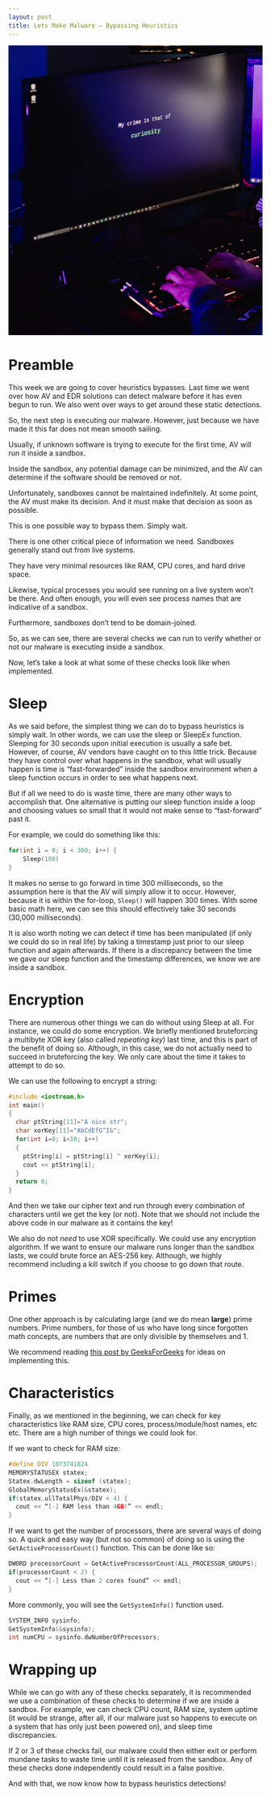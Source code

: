 ```yaml
---
layout: post
title: Lets Make Malware – Bypassing Heuristics
---
```


![Lets Make Malware](/assets/lets_make_malware_header.jpg)

# Preamble

This week we are going to cover heuristics bypasses. Last time we went over how AV and EDR solutions can detect malware before it has even begun to run. We also went over ways to get around these static detections.

So, the next step is executing our malware. However, just because we have made it this far does not mean smooth sailing.

Usually, if unknown software is trying to execute for the first time, AV will run it inside a sandbox.

Inside the sandbox, any potential damage can be minimized, and the AV can determine if the software should be removed or not.

Unfortunately, sandboxes cannot be maintained indefinitely. At some point, the AV must make its decision. And it must make that decision as soon as possible.

This is one possible way to bypass them. Simply wait.

There is one other critical piece of information we need. Sandboxes generally stand out from live systems.

They have very minimal resources like RAM, CPU cores, and hard drive space.

Likewise, typical processes you would see running on a live system won’t be there. And often enough, you will even see process names that are indicative of a sandbox.

Furthermore, sandboxes don’t tend to be domain-joined.

So, as we can see, there are several checks we can run to verify whether or not our malware is executing inside a sandbox. 

Now, let’s take a look at what some of these checks look like when implemented.

# Sleep

As we said before, the simplest thing we can do to bypass heuristics is simply wait. In other words, we can use the sleep or SleepEx function. Sleeping for 30 seconds upon initial execution is usually a safe bet. However, of course, AV vendors have caught on to this little trick. Because they have control over what happens in the sandbox, what will usually happen is time is “fast-forwarded” inside the sandbox environment when a sleep function occurs in order to see what happens next.

But if all we need to do is waste time, there are many other ways to accomplish that. One alternative is putting our sleep function inside a loop and choosing values so small that it would not make sense to “fast-forward” past it. 

For example, we could do something like this:
```cpp
for(int i = 0; i < 300; i++) {
    Sleep(100)
}
```

It makes no sense to go forward in time 300 milliseconds, so the assumption here is that the AV will simply allow it to occur. However, because it is within the for-loop, `Sleep()` will happen 300 times. With some basic math here, we can see this should effectively take 30 seconds (30,000 milliseconds). 

It is also worth noting we can detect if time has been manipulated (if only we could do so in real life) by taking a timestamp just prior to our sleep function and again afterwards. If there is a discrepancy between the time we gave our sleep function and the timestamp differences, we know we are inside a sandbox.

# Encryption

There are numerous other things we can do without using Sleep at all. For instance, we could do some encryption. We briefly mentioned bruteforcing a multibyte XOR key (also called _repeating key_) last time, and this is part of the benefit of doing so. Although, in this case, we do not actually need to succeed in bruteforcing the key. We only care about the time it takes to attempt to do so.

We can use the following to encrypt a string:

```cpp
#include <iostream.h>
int main()
{
  char ptString[11]="A nice str";
  char xorKey[11]="AbCdEfG^I&";
  for(int i=0; i<10; i++)
  {
    ptString[i] = ptString[i] ^ xorKey[i];
    cout << ptString[i];
  }
  return 0;
}
```

And then we take our cipher text and run through every combination of characters until we get the key (or not). Note that we should not include the above code in our malware as it contains the key! 

We also do not _need_ to use XOR specifically. We could use any encryption algorithm. If we want to ensure our malware runs longer than the sandbox lasts, we could brute force an AES-256 key. Although, we highly recommend including a kill switch if you choose to go down that route.

# Primes

One other approach is by calculating large (and we do mean __large__) prime numbers. Prime numbers, for those of us who have long since forgotten math concepts, are numbers that are only divisible by themselves and 1. 

We recommend reading [this post by GeeksForGeeks](https://www.geeksforgeeks.org/how-to-generate-large-prime-numbers-for-rsa-algorithm/) for ideas on implementing this.

# Characteristics

Finally, as we mentioned in the beginning, we can check for key characteristics like RAM size, CPU cores, process/module/host names, etc etc. There are a high number of things we could look for. 

If we want to check for RAM size:
```cpp
#define DIV 1073741824
MEMORYSTATUSEX statex;
Statex.dwLength = sizeof (statex);
GlobalMemoryStatusEx(&statex);
if(statex.ullTotalPhys/DIV < 4) {
  cout << “[-] RAM less than 4GB!” << endl;
}
```

If we want to get the number of processors, there are several ways of doing so. A quick and easy way (but not so common) of doing so is using the `GetActiveProcessorCount()` function. This can be done like so:

```cpp
DWORD processorCount = GetActiveProcessorCount(ALL_PROCESSOR_GROUPS);
if(processorCount < 2) {
  cout << “[-] Less than 2 cores found” << endl;
}
```

More commonly, you will see the `GetSystemInfo()` function used.
```cpp
SYSTEM_INFO sysinfo;
GetSystemInfo(&sysinfo);
int numCPU = sysinfo.dwNumberOfProcessors;
```

# Wrapping up

While we can go with any of these checks separately, it is recommended we use a combination of these checks to determine if we are inside a sandbox. For example, we can check CPU count, RAM size, system uptime (it would be strange, after all, if our malware just so happens to execute on a system that has only just been powered on), and sleep time discrepancies. 

If 2 or 3 of these checks fail, our malware could then either exit or perform mundane tasks to waste time until it is released from the sandbox. Any of these checks done independently could result in a false positive. 

And with that, we now know how to bypass heuristics detections!
